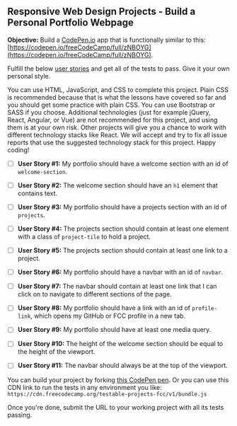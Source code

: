 
## Responsive Web Design Projects - Build a Personal Portfolio Webpage

**Objective:**  Build a  [CodePen.io](https://codepen.io/)  app that is functionally similar to this:  [https://codepen.io/freeCodeCamp/full/zNBOYG](https://codepen.io/freeCodeCamp/full/zNBOYG).

Fulfill the below  [user stories](https://en.wikipedia.org/wiki/User_story)  and get all of the tests to pass. Give it your own personal style.

You can use HTML, JavaScript, and CSS to complete this project. Plain CSS is recommended because that is what the lessons have covered so far and you should get some practice with plain CSS. You can use Bootstrap or SASS if you choose. Additional technologies (just for example jQuery, React, Angular, or Vue) are not recommended for this project, and using them is at your own risk. Other projects will give you a chance to work with different technology stacks like React. We will accept and try to fix all issue reports that use the suggested technology stack for this project. Happy coding!

 - [ ] **User Story #1:**  My portfolio should have a welcome section with an id of  `welcome-section`.

 - [ ] **User Story #2:**  The welcome section should have an  `h1`  element that contains text.

 - [ ] **User Story #3:**  My portfolio should have a projects section with an id of  `projects`.

 - [ ] **User Story #4:**  The projects section should contain at least one element with a class of  `project-tile`  to hold a project.

 - [ ] **User Story #5:**  The projects section should contain at least one link to a project.

 - [ ] **User Story #6:**  My portfolio should have a navbar with an id of  `navbar`.

 - [ ] **User Story #7:**  The navbar should contain at least one link that I can click on to navigate to different sections of the page.

 - [ ] **User Story #8:**  My portfolio should have a link with an id of  `profile-link`, which opens my GitHub or FCC profile in a new tab.

 - [ ] **User Story #9:**  My portfolio should have at least one media query.

 - [ ] **User Story #10:**  The height of the welcome section should be equal to the height of the viewport.

 - [ ] **User Story #11:**  The navbar should always be at the top of the viewport.

You can build your project by forking  [this CodePen pen](https://codepen.io/freeCodeCamp/pen/MJjpwO). Or you can use this CDN link to run the tests in any environment you like:  `https://cdn.freecodecamp.org/testable-projects-fcc/v1/bundle.js`

Once you're done, submit the URL to your working project with all its tests passing.